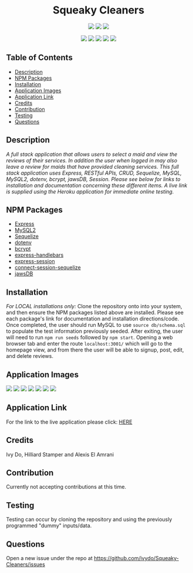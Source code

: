 <h1 align="center">Squeaky Cleaners</h1>

<p align="center">
    <img src="https://img.shields.io/github/repo-size/alexisn84/fantastic-umbrella" />
    <img src="https://img.shields.io/github/languages/top/alexisn84/fantastic-umbrella"  />
    <img src="https://img.shields.io/github/issues/alexisn84/fantastic-umbrella" />
</p>

<p align="center">
    <img src="https://img.shields.io/badge/Javascript-yellow" />
    <img src="https://img.shields.io/badge/express-orange" />
    <img src="https://img.shields.io/badge/Sequelize-blue"  />
    <img src="https://img.shields.io/badge/mySQL-blue"  />
    <img src="https://img.shields.io/badge/dotenv-green" />
</p>

## Table of Contents
- [Description](#description)
- [NPM Packages](#npm-packages)
- [Installation](#installation)
- [Application Images](#application-Images)
- [Application Link](#application-Link)
- [Credits](#credits)
- [Contribution](#contribution)
- [Testing](#testing)
- [Questions](#questions)

## Description
*A full stack application that allows users to select a maid and view the reviews of their services. In addition the user when logged in may also leave a review for maids that have provided cleaning services. This full stack application uses Express, RESTful APIs, CRUD, Sequelize, MySQL, MySQL2, dotenv, bcrypt, jawsDB, Session. Please see below for links to installation and documentation concerning these different items. A live link is supplied using the Heroku application for immediate online testing.*

## NPM Packages
- [Express](https://www.npmjs.com/package/express)
- [MySQL2](https://www.npmjs.com/package/mysql2)
- [Sequelize](https://www.npmjs.com/package/sequelize)
- [dotenv](https://www.npmjs.com/package/dotenv)
- [bcrypt](https://www.npmjs.com/package/bcrypt)
- [express-handlebars](https://www.npmjs.com/package/express-handlebars)
- [express-session](https://www.npmjs.com/package/express-session)
- [connect-session-sequelize](https://www.npmjs.com/package/connect-session-sequelize)
- [jawsDB](https://www.jawsdb.com/)

## Installation
*For LOCAL installations only:*
Clone the repository onto into your system, and then ensure the NPM packages listed above are installed. Please see each package's link for documentation and installation directions/code. Once completed, the user should run MySQL to use `source db/schema.sql` to populate the test information previously seeded. After exiting, the user will need to run `npm run seeds` followed by `npm start`. Opening a web browser tab and enter the route `localhost:3001/` which will go to the homepage view, and from there the user will be able to signup, post, edit, and delete reviews.  

## Application Images
<img src="https://github.com/ivydo/Squeaky-Cleaners/blob/feature/alexis/public/assets/Home%20page.png">
<img src="https://github.com/ivydo/Squeaky-Cleaners/blob/feature/alexis/public/assets/login-view.png">
<img src="https://github.com/ivydo/Squeaky-Cleaners/blob/feature/alexis/public/assets/Dashboard%20top.png">
<img src="https://github.com/ivydo/Squeaky-Cleaners/blob/feature/alexis/public/assets/dashboar%20review.png">
<img src="https://github.com/ivydo/Squeaky-Cleaners/blob/feature/alexis/public/assets/maid%20review.png">
<img src="https://github.com/ivydo/Squeaky-Cleaners/blob/feature/alexis/public/assets/edit%20review.png">
<img src="https://github.com/ivydo/Squeaky-Cleaners/blob/feature/alexis/public/assets/future%20ability.png">

## Application Link
For the link to the live application please click: [HERE]()

## Credits
Ivy Do, Hilliard Stamper and Alexis El Amrani

## Contribution
Currently not accepting contributions at this time.

## Testing
Testing can occur by cloning the repository and using the previously programmed "dummy" inputs/data.

## Questions
Open a new issue under the repo at https://github.com/ivydo/Squeaky-Cleaners/issues